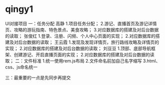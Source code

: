 # qingy1
UI对接项目
一：任务分配
高静
1.项目任务分配；
2.游记、直播首页及游记详情页、攻略的游玩指南、特色景点、美食攻略；
3.对应数据库的搭建及对后台数据的读取；
张俊红	
1.登录、注册、闪频、个人中心页面的实现；
2.对应数据库的搭建及对后台数据的读取；
王云霞
1.发现及发现详情页，旅行路线攻略及详情页的实现；
2.对应数据库的搭建及对后台数据的读取；
刘豆豆	
1.顶部、底部导航框架、创建游记、开启直播页面的实现；
2.对应数据库的搭建及对后台数据的读取；
二：文件标准
1.统一使用rem.js布局
2.文件命名前加自己名字缩写
3.html、css、js命名统一

三：最重要的一点是先同步再提交
